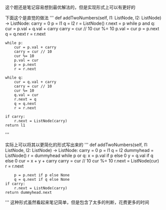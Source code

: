 这个题还是笔记容易想到最优解法的，但是实现形式上可以有更好的

下面这个是直觉的做法
'''
def addTwoNumbers(self, l1: ListNode, l2: ListNode) -> ListNode:
    carry = 0
    p = l1
    q = l2
    r = ListNode()
    r.next = p
    while p and q:
        cur = p.val + q.val + carry
        carry = cur // 10
        cur %= 10
        p.val = cur
        p = p.next
        q = q.next
        r = r.next
        
    while p:
        cur = p.val + carry
        carry = cur // 10
        cur %= 10
        p.val = cur
        p = p.next
        r = r.next
    
    while q:
        cur = q.val + carry
        carry = cur // 10
        cur %= 10
        q.val = cur
        r.next = q
        q = q.next
        r = r.next
        
    if carry:
        r.next = ListNode(carry)
    return l1
'''

实际上可以将其以更简化的形式写出来的
'''
def addTwoNumbers(self, l1: ListNode, l2: ListNode) -> ListNode:
    carry = 0
    p = l1
    q = l2
    dummyhead = ListNode()
    r = dummyhead
    while p or q:
        x = p.val if p else 0
        y = q.val if q else 0
        cur = x + y + carry
        carry = cur // 10
        cur %= 10
        r.next = ListNode(cur)
        r = r.next
            
        p = p.next if p else None
        q = q.next if q else None
    if carry:
        r.next = ListNode(carry)
    return dummyhead.next
'''
这种形式虽然看起来笔记简单，但是包含了太多的判断，花费更多的时间